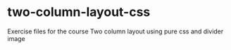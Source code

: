 # two-column-layout-css
Exercise files for the course Two column layout using pure css and divider image
